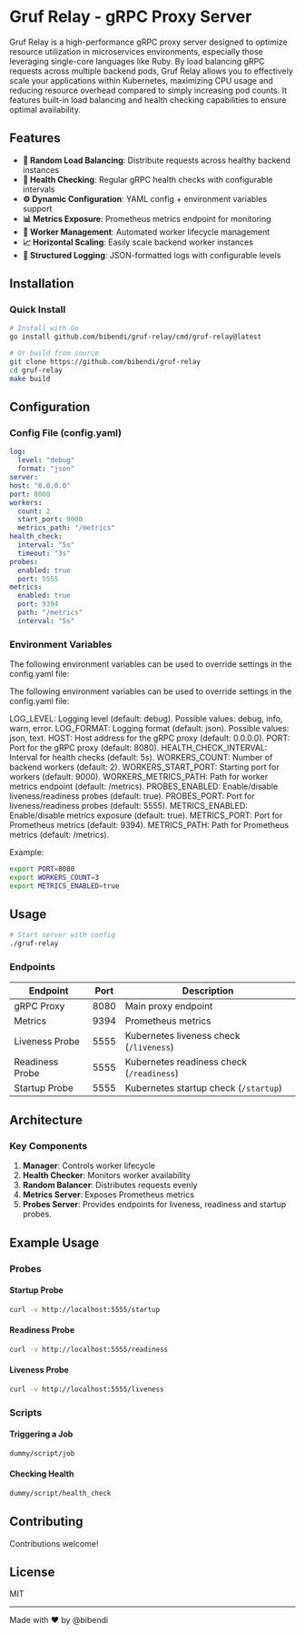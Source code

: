 # Gruf Relay - gRPC Proxy Server

Gruf Relay is a high-performance gRPC proxy server designed to optimize resource utilization in microservices environments, especially those leveraging single-core languages like Ruby. By load balancing gRPC requests across multiple backend pods, Gruf Relay allows you to effectively scale your applications within Kubernetes, maximizing CPU usage and reducing resource overhead compared to simply increasing pod counts. It features built-in load balancing and health checking capabilities to ensure optimal availability.

## Features

- **🔄 Random Load Balancing**: Distribute requests across healthy backend instances
- **🏥 Health Checking**: Regular gRPC health checks with configurable intervals
- **⚙️ Dynamic Configuration**: YAML config + environment variables support
- **📊 Metrics Exposure**: Prometheus metrics endpoint for monitoring
- **🔌 Worker Management**: Automated worker lifecycle management
- **📈 Horizontal Scaling**: Easily scale backend worker instances
- **📝 Structured Logging**: JSON-formatted logs with configurable levels

## Installation

### Quick Install
```bash
# Install with Go
go install github.com/bibendi/gruf-relay/cmd/gruf-relay@latest

# Or build from source
git clone https://github.com/bibendi/gruf-relay
cd gruf-relay
make build
```

## Configuration

### Config File (config.yaml)
```yaml
log:
  level: "debug"
  format: "json"
server:
host: "0.0.0.0"
port: 8080
workers:
  count: 2
  start_port: 9000
  metrics_path: "/metrics"
health_check:
  interval: "5s"
  timeout: "3s"
probes:
  enabled: true
  port: 5555
metrics:
  enabled: true
  port: 9394
  path: "/metrics"
  interval: "5s"
```

### Environment Variables

The following environment variables can be used to override settings in the config.yaml file:

The following environment variables can be used to override settings in the config.yaml file:

LOG_LEVEL: Logging level (default: debug). Possible values: debug, info, warn, error.
LOG_FORMAT: Logging format (default: json). Possible values: json, text.
HOST: Host address for the gRPC proxy (default: 0.0.0.0).
PORT: Port for the gRPC proxy (default: 8080).
HEALTH_CHECK_INTERVAL: Interval for health checks (default: 5s).
WORKERS_COUNT: Number of backend workers (default: 2).
WORKERS_START_PORT: Starting port for workers (default: 9000).
WORKERS_METRICS_PATH: Path for worker metrics endpoint (default: /metrics).
PROBES_ENABLED: Enable/disable liveness/readiness probes (default: true).
PROBES_PORT: Port for liveness/readiness probes (default: 5555).
METRICS_ENABLED: Enable/disable metrics exposure (default: true).
METRICS_PORT: Port for Prometheus metrics (default: 9394).
METRICS_PATH: Path for Prometheus metrics (default: /metrics).

Example:
```bash
export PORT=8080
export WORKERS_COUNT=3
export METRICS_ENABLED=true
```

## Usage

```bash
# Start server with config
./gruf-relay
```

### Endpoints

| Endpoint          | Port  | Description                                  |
|-------------------|-------|----------------------------------------------|
| gRPC Proxy        | 8080  | Main proxy endpoint                           |
| Metrics           | 9394  | Prometheus metrics                            |
| Liveness Probe    | 5555  | Kubernetes liveness check (`/liveness`)       |
| Readiness Probe   | 5555  | Kubernetes readiness check (`/readiness`)     |
| Startup Probe     | 5555  | Kubernetes startup check (`/startup`)         |

## Architecture

### Key Components
1. **Manager**: Controls worker lifecycle
2. **Health Checker**: Monitors worker availability
3. **Random Balancer**: Distributes requests evenly
4. **Metrics Server**: Exposes Prometheus metrics
5. **Probes Server**: Provides endpoints for liveness, readiness and startup probes.

## Example Usage

### Probes

#### Startup Probe
```bash
curl -v http://localhost:5555/startup
```

#### Readiness Probe
```bash
curl -v http://localhost:5555/readiness
```

#### Liveness Probe
```bash
curl -v http://localhost:5555/liveness
```

### Scripts

#### Triggering a Job
```bash
dummy/script/job
```

#### Checking Health
```bash
dummy/script/health_check
```

## Contributing

Contributions welcome!

## License

MIT

---

Made with ❤️ by @bibendi
```
